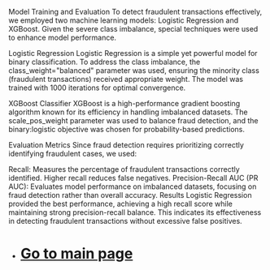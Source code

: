 Model Training and Evaluation
To detect fraudulent transactions effectively, we employed two machine learning models: Logistic Regression and XGBoost. Given the severe class imbalance, special techniques were used to enhance model performance.

Logistic Regression
Logistic Regression is a simple yet powerful model for binary classification. To address the class imbalance, the class_weight="balanced" parameter was used, ensuring the minority class (fraudulent transactions) received appropriate weight. The model was trained with 1000 iterations for optimal convergence.

XGBoost Classifier
XGBoost is a high-performance gradient boosting algorithm known for its efficiency in handling imbalanced datasets. The scale_pos_weight parameter was used to balance fraud detection, and the binary:logistic objective was chosen for probability-based predictions.

Evaluation Metrics
Since fraud detection requires prioritizing correctly identifying fraudulent cases, we used:

Recall: Measures the percentage of fraudulent transactions correctly identified. Higher recall reduces false negatives.
Precision-Recall AUC (PR AUC): Evaluates model performance on imbalanced datasets, focusing on fraud detection rather than overall accuracy.
Results
Logistic Regression provided the best performance, achieving a high recall score while maintaining strong precision-recall balance. This indicates its effectiveness in detecting fraudulent transactions without excessive false positives.


- # [**Go to main page**](../README.md)
